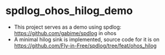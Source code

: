 # spdlog_ohos_hilog_demo

- This project serves as a demo using spdlog: https://github.com/gabime/spdlog in ohos
- A minimal hilog sink is implemented, source code for it is on https://github.com/Fly-in-Free/spdlog/tree/feat/ohos_hilog
